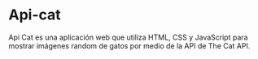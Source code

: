 # Api-cat
Api Cat es una aplicación web que utiliza HTML, CSS y JavaScript para mostrar imágenes random de gatos por medio de la API de The Cat API.
